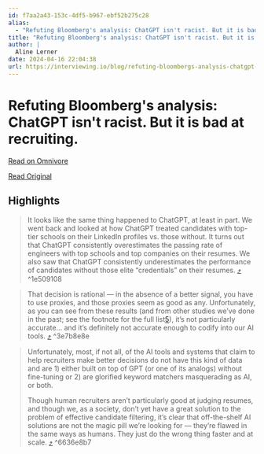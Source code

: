 ```yaml
---
id: f7aa2a43-153c-4df5-b967-ebf52b275c28
alias:
  - "Refuting Bloomberg's analysis: ChatGPT isn't racist. But it is bad at recruiting."
title: "Refuting Bloomberg's analysis: ChatGPT isn't racist. But it is bad at recruiting."
author: |
  Aline Lerner
date: 2024-04-16 22:04:38
url: https://interviewing.io/blog/refuting-bloombergs-analysis-chatgpt-isnt-racist
---
```


# Refuting Bloomberg's analysis: ChatGPT isn't racist. But it is bad at recruiting.

[Read on Omnivore](https://omnivore.app/me/https-interviewing-io-blog-refuting-bloombergs-analysis-chatgpt--18ee8b9cdb4)

[Read Original](https://interviewing.io/blog/refuting-bloombergs-analysis-chatgpt-isnt-racist)

## Highlights

> It looks like the same thing happened to ChatGPT, at least in part. We went back and looked at how ChatGPT treated candidates with top-tier schools on their LinkedIn profiles vs. those without. It turns out that ChatGPT consistently overestimates the passing rate of engineers with top schools and top companies on their resumes. We also saw that ChatGPT consistently underestimates the performance of candidates without those elite “credentials” on their resumes. [⤴️](https://omnivore.app/me/https-interviewing-io-blog-refuting-bloombergs-analysis-chatgpt--18ee8b9cdb4#1e509108-3c0e-4487-8a14-7299791f2df2)  ^1e509108

> That decision is rational — in the absence of a better signal, you have to use proxies, and those proxies seem as good as any. Unfortunately, as you can see from these results (and from other studies we’ve done in the past; see the footnote for the full list[5](#user-content-fn-5)), it’s not particularly accurate… and it’s definitely not accurate enough to codify into our AI tools. [⤴️](https://omnivore.app/me/https-interviewing-io-blog-refuting-bloombergs-analysis-chatgpt--18ee8b9cdb4#3e7b8e8e-d755-43e2-8e47-94f58f717d12)  ^3e7b8e8e

> Unfortunately, most, if not all, of the AI tools and systems that claim to help recruiters make better decisions do not have this kind of data and are 1) either built on top of GPT (or one of its analogs) without fine-tuning or 2) are glorified keyword matchers masquerading as AI, or both.
> 
> Though human recruiters aren’t particularly good at judging resumes, and though we, as a society, don’t yet have a great solution to the problem of effective candidate filtering, it’s clear that off-the-shelf AI solutions are not the magic pill we’re looking for — they’re flawed in the same ways as humans. They just do the wrong thing faster and at scale. [⤴️](https://omnivore.app/me/https-interviewing-io-blog-refuting-bloombergs-analysis-chatgpt--18ee8b9cdb4#6636e8b7-175f-4286-a204-08f4b1cc5ecb)  ^6636e8b7

